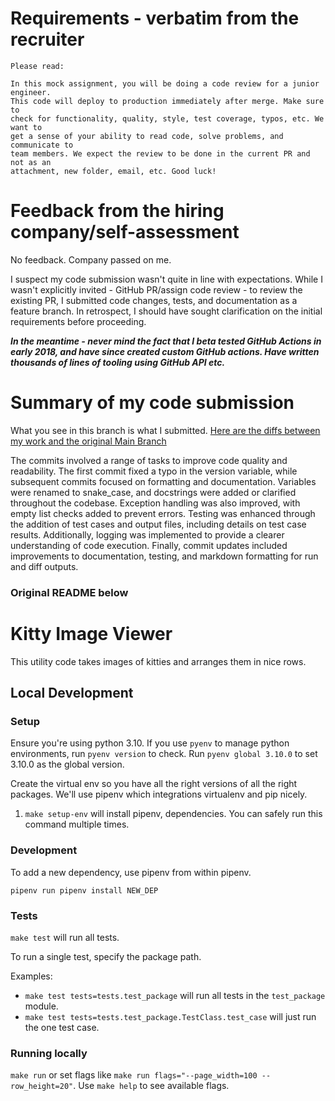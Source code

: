 # Requirements - verbatim from the recruiter
```
Please read:
 
In this mock assignment, you will be doing a code review for a junior engineer. 
This code will deploy to production immediately after merge. Make sure to 
check for functionality, quality, style, test coverage, typos, etc. We want to 
get a sense of your ability to read code, solve problems, and communicate to 
team members. We expect the review to be done in the current PR and not as an 
attachment, new folder, email, etc. Good luck!
```

# Feedback from the hiring company/self-assessment
No feedback. Company passed on me.

I suspect my code submission wasn't quite in line with expectations. While I wasn't explicitly invited - GitHub PR/assign code review - to review the existing PR, I submitted code changes, tests, and documentation as a feature branch. In retrospect, I should have sought clarification on the initial requirements before proceeding.

**_In the meantime - never mind the fact that I beta tested GitHub Actions in early 2018, and have since created custom GitHub actions. Have written thousands of lines of tooling using GitHub API etc._**

# Summary of my code submission

What you see in this branch is what I submitted. [Here are the diffs between my work and the original Main Branch](diffs_feature_remote_main.md)

The commits involved a range of tasks to improve code quality and readability. The first commit fixed a typo in the version variable, while subsequent commits focused on formatting and documentation. Variables were renamed to snake_case, and docstrings were added or clarified throughout the codebase. Exception handling was also improved, with empty list checks added to prevent errors. Testing was enhanced through the addition of test cases and output files, including details on test case results. Additionally, logging was implemented to provide a clearer understanding of code execution. Finally, commit updates included improvements to documentation, testing, and markdown formatting for run and diff outputs.

### Original README below

# Kitty Image Viewer

This utility code takes images of kitties and arranges them in nice rows.


## Local Development

### Setup

Ensure you're using python 3.10. If you use `pyenv` to manage python environments, run `pyenv version` to check. Run `pyenv global 3.10.0` to set 3.10.0 as the global version.

Create the virtual env so you have all the right versions of all the right packages. We'll use pipenv which integrations virtualenv and pip nicely.

1. `make setup-env` will install pipenv, dependencies. You can safely run this command multiple times.

### Development

To add a new dependency, use pipenv from within pipenv.

`pipenv run pipenv install NEW_DEP`

### Tests

`make test` will run all tests.

To run a single test, specify the package path.

Examples:

* `make test tests=tests.test_package` will run all tests in the `test_package` module.
* `make test tests=tests.test_package.TestClass.test_case` will just run the one test case.

### Running locally

`make run` or set flags like `make run flags="--page_width=100 --row_height=20"`. Use `make help` to see available flags.
